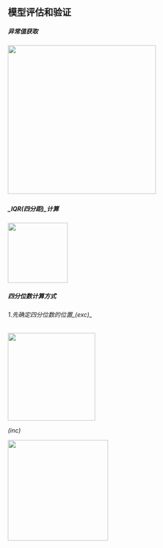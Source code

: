 ## 模型评估和验证

##### 异常值获取 

##### <div align="left" title="Q1-1.5(IQR)<outlier <Q3+1.5(IQR)"><img src="https://github.com/listenLearning/Ml_learn_note/blob/master/img/%E5%BC%82%E5%B8%B8%E5%80%BC%E8%8E%B7%E5%8F%96.png" align="center" width="344" length="25"/></div>

##### _IQR(四分距)_计算 

<div align="left" title="IQR=Q3-Q1"><img src="https://github.com/listenLearning/Ml_learn_note/blob/master/img/IQR.png" width="139px" length="24px" align="center"/></div>

#####  四分位数计算方式

###### 1.先确定四分位数的位置_(exc)_

<div align="left"><img src="https://github.com/listenLearning/Ml_learn_note/blob/master/img/exc.png" width="203" length="96" align="center"/></div>

*(inc)*

<div align="left"><img src="https://github.com/listenLearning/Ml_learn_note/blob/master/img/inc.png" width="233" length="97" align="center"/></div>

